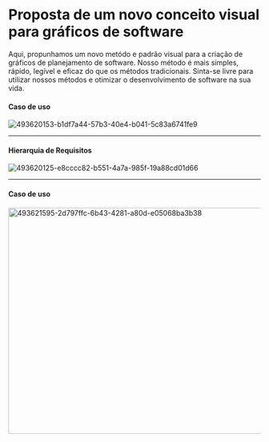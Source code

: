 # Proposta de um novo conceito visual para gráficos de software
Aqui, propunhamos um novo metódo e padrão visual para a criação de gráficos de planejamento de software. Nosso método é mais simples, rápido, legível e eficaz do que os métodos tradicionais.
Sinta-se livre para utilizar nossos métodos e otimizar o desenvolvimento de software na sua vida.

#### Caso de uso
![493620153-b1df7a44-57b3-40e4-b041-5c83a6741fe9](https://github.com/user-attachments/assets/92010446-e3ca-4314-8575-1272ff576cba)

---

#### Hierarquia de Requisitos  
![493620125-e8cccc82-b551-4a7a-985f-19a88cd01d66](https://github.com/user-attachments/assets/37c68252-203b-4da9-a4ac-b96be449449e)

---

#### Caso de uso
<img width="721" height="451" alt="493621595-2d797ffc-6b43-4281-a80d-e05068ba3b38" src="https://github.com/user-attachments/assets/29c49378-355a-4a9f-9aca-a72e6f9af143" />
